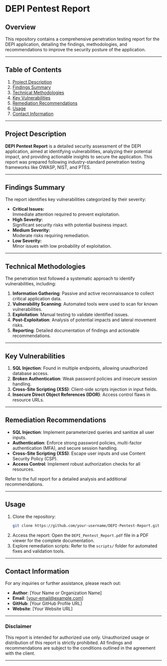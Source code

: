 # DEPI Pentest Report

## Overview
This repository contains a comprehensive penetration testing report for the DEPI application, detailing the findings, methodologies, and recommendations to improve the security posture of the application.

---

## Table of Contents

1. [Project Description](#project-description)
2. [Findings Summary](#findings-summary)
3. [Technical Methodologies](#technical-methodologies)
4. [Key Vulnerabilities](#key-vulnerabilities)
5. [Remediation Recommendations](#remediation-recommendations)
6. [Usage](#usage)
7. [Contact Information](#contact-information)

---

## Project Description

**DEPI Pentest Report** is a detailed security assessment of the DEPI application, aimed at identifying vulnerabilities, analyzing their potential impact, and providing actionable insights to secure the application. This report was prepared following industry-standard penetration testing frameworks like OWASP, NIST, and PTES.

---

## Findings Summary

The report identifies key vulnerabilities categorized by their severity:

- **Critical Issues:**  
  Immediate attention required to prevent exploitation.
- **High Severity:**  
  Significant security risks with potential business impact.
- **Medium Severity:**  
  Moderate risks requiring remediation.
- **Low Severity:**  
  Minor issues with low probability of exploitation.

---

## Technical Methodologies

The penetration test followed a systematic approach to identify vulnerabilities, including:

1. **Information Gathering**: Passive and active reconnaissance to collect critical application data.
2. **Vulnerability Scanning**: Automated tools were used to scan for known vulnerabilities.
3. **Exploitation**: Manual testing to validate identified issues.
4. **Post-Exploitation**: Analysis of potential impacts and lateral movement risks.
5. **Reporting**: Detailed documentation of findings and actionable recommendations.

---

## Key Vulnerabilities

1. **SQL Injection**: Found in multiple endpoints, allowing unauthorized database access.
2. **Broken Authentication**: Weak password policies and insecure session handling.
3. **Cross-Site Scripting (XSS)**: Client-side scripts injection in input fields.
4. **Insecure Direct Object References (IDOR)**: Access control flaws in resource URLs.

---

## Remediation Recommendations

- **SQL Injection**:
  Implement parameterized queries and sanitize all user inputs.
- **Authentication**:
  Enforce strong password policies, multi-factor authentication (MFA), and secure session handling.
- **Cross-Site Scripting (XSS)**:
  Escape user inputs and use Content Security Policy (CSP).
- **Access Control**:
  Implement robust authorization checks for all resources.

Refer to the full report for a detailed analysis and additional recommendations.

---

## Usage

1. Clone the repository:
   ```bash
   git clone https://github.com/your-username/DEPI-Pentest-Report.git
   ```
2. Access the report:
   Open the `DEPI_Pentest_Report.pdf` file in a PDF viewer for the complete documentation.
3. Explore remediation scripts:
   Refer to the `scripts/` folder for automated fixes and validation tools.

---

## Contact Information

For any inquiries or further assistance, please reach out:

- **Author**: [Your Name or Organization Name]  
- **Email**: [your-email@example.com]  
- **GitHub**: [Your GitHub Profile URL]  
- **Website**: [Your Website URL]

---

### Disclaimer

This report is intended for authorized use only. Unauthorized usage or distribution of this report is strictly prohibited. All findings and recommendations are subject to the conditions outlined in the agreement with the client.

---

